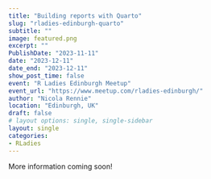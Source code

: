 ```yaml
---
title: "Building reports with Quarto"
slug: "rladies-edinburgh-quarto"
subtitle: ""
image: featured.png
excerpt: ""
PublishDate: "2023-11-11"
date: "2023-12-11"
date_end: "2023-12-11"
show_post_time: false
event: "R Ladies Edinburgh Meetup"
event_url: "https://www.meetup.com/rladies-edinburgh/"
author: "Nicola Rennie"
location: "Edinburgh, UK"
draft: false
# layout options: single, single-sidebar
layout: single
categories:
- RLadies
---
```


More information coming soon!